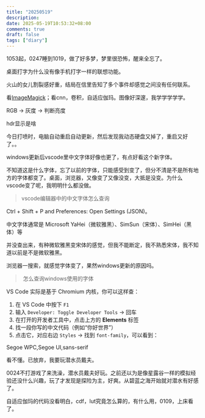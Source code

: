 ```yaml
---
title: "20250519"
description: 
date: 2025-05-19T10:53:32+08:00
comments: true
draft: false
tags: ["diary"]
---
```

1053起，0247睡到1019，做了好多梦，梦里很恐怖，醒来全忘了。

桌面打字为什么没有像手机打字一样的联想功能。

火山的女儿割裂感好重，结局在信里告知了多个事件却感觉之间没有任何联系。

看[ImageMagick](https://github.com/ImageMagick/ImageMagick)；看cnn，卷积，自适应伽玛。图像好深邃，我学学学学学。

RGB → 灰度 → 判断亮度

hdr显示是啥

今日打喷时，电脑自动重启自动更新，然后发现我动态硬盘又掉了，重启又好了。。

windows更新后vscode里中文字体好像也更了，有点好看这个新字体。

不知道这是什么字体，忘了以前的字体，只能感受到变了，但分不清是不是所有地方的字体都变了。桌面，浏览器，又像变了又像没变，大抵是没变。为什么vscode变了呢，我明明什么都没做。

> vscode编辑器中的中文字体怎么查询

Ctrl + Shift + P and Preferences: Open Settings (JSON)。

中文字体通常是 Microsoft YaHei（微软雅黑）、SimSun（宋体）、SimHei（黑体）等

并没查出来，有种微软雅黑变宋体的感觉，但我不能断定，我不熟悉宋体，我不知道以前是不是微软雅黑。

浏览器一搜索，就感觉字体变了，果然windows更新的原因吗。

> 怎么查询windows使用的字体

VS Code 实际是基于 Chromium 内核，你可以这样查：

1. 在 VS Code 中按下 `F1`
2. 输入 `Developer: Toggle Developer Tools` → 回车
3. 在打开的开发者工具中，点击上方的 **Elements** 标签
4. 找一段你写的中文代码（例如“你好世界”）
5. 点击它，对应右边 `Styles` → 找到 `font-family`，可以看到：

Segoe WPC,Segoe UI,sans-serif

看不懂。已放弃，我要玩潜水员戴夫。

0024不打游戏了来洗澡，潜水员戴夫好玩。之前还以为是像星露谷一样的模拟经验还没什么兴趣，玩了才发现是探险为主，好爽。从碧蓝之海开始就对潜水有好感了。

自适应伽玛的代码没看明白，cdf，lut究竟怎么算的，有什么用，0109，上床看了。
